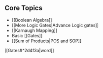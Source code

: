 ## Core Topics
- [[Boolean Algebra]]
- [[More Logic Gates|Advance Logic gates]]
- [[Karnaugh Mapping]]
- Basic [[Gates]]
- [[Sum of Products|POS and SOP]]


[[Gates#^2d4f3a|word]]
